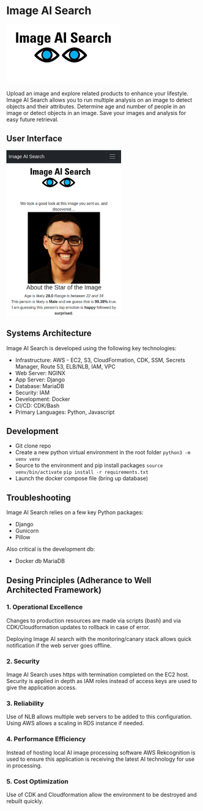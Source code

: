 # Image AI Search
![Logo](Image_AI_Search_Logo.png?raw=true "Image AI Search")

Upload an image and explore related products to enhance your lifestyle. Image AI Search allows you to run multiple analysis on an image to detect objects and their attributes. Determine age and number of people in an image or detect objects in an image.  Save your images and analysis for easy future retrieval. 

## User Interface
<img src="https://raw.githubusercontent.com/adam-phelps/imageaisearch/main/Image_AI_Search_example_result.PNG" width="300">


## Systems Architecture

Image AI Search is developed using the following key technologies:
* Infrastructure: AWS - EC2, S3, CloudFormation, CDK, SSM, Secrets Manager, Route 53, ELB/NLB, IAM, VPC
* Web Server: NGINX
* App Server: Django
* Database: MariaDB
* Security: IAM
* Development: Docker
* CI/CD: CDK/Bash
* Primary Languages: Python, Javascript

## Development

* Git clone repo
* Create a new python virtual environment in the root folder `python3 -m venv venv`
* Source to the environment and pip install packages `source venv/bin/activate` `pip install -r requirements.txt`
* Launch the docker compose file (bring up database)

## Troubleshooting

Image AI Search relies on a few key Python packages:
* Django
* Gunicorn
* Pillow

Also critical is the development db:
* Docker db MariaDB

## Desing Principles (Adherance to Well Architected Framework)

### 1. Operational Excellence
Changes to production resources are made via scripts (bash) and via CDK/Cloudformation updates to rollback in case of error.

Deploying Image AI search with the monitoring/canary stack allows quick notification if the web server goes offline.

### 2. Security
Image AI Search uses https with termination completed on the EC2 host.  Security is applied in depth as IAM roles instead of access keys are used to give the application access.

### 3. Reliability
Use of NLB allows multiple web servers to be added to this configuration.  Using AWS allows a scaling in RDS instance if needed.

### 4. Performance Efficiency
Instead of hosting local AI image processing software AWS Rekcognition is used to ensure this application is receiving the latest AI technology for use in processing.

### 5. Cost Optimization
Use of CDK and Cloudformation allow the environment to be destroyed and rebuilt quickly.

